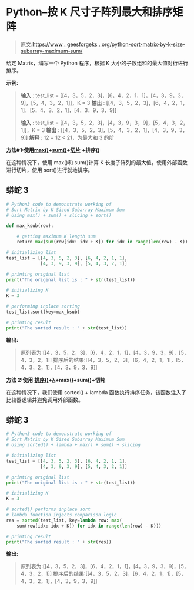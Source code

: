 # Python–按 K 尺寸子阵列最大和排序矩阵

> 原文:[https://www . geesforgeks . org/python-sort-matrix-by-k-size-subarray-maximum-sum/](https://www.geeksforgeeks.org/python-sort-matrix-by-k-sized-subarray-maximum-sum/)

给定 Matrix，编写一个 Python 程序，根据 K 大小的子数组和的最大值对行进行排序。

**示例:**

> **输入** : test_list = [[4，3，5，2，3]，[6，4，2，1，1]，[4，3，9，3，9]，[5，4，3，2，1]]，K = 3
> **输出** : [[4，3，5，2，3]，[6，4，2，1，1]，[5，4，3，2，1]，[4，3，9，3，9]]
> 
> **输入** : test_list = [[4，3，5，2，3]，[4，3，9，3，9]，[5，4，3，2，1]]，K = 3
> **输出** : [[4，3，5，2，3]，[5，4，3，2，1]，[4，3，9，3，9]]
> **解释** : 12 = 12 < 21，为最大和 3 的阶

**方法#1:使用**[**max()**](https://www.geeksforgeeks.org/python-max-function/)**+**[**sum()**](https://www.geeksforgeeks.org/sum-function-python/)**+**[**切片**](https://www.geeksforgeeks.org/string-slicing-in-python/) **+排序()**

在这种情况下，使用 max()和 sum()计算 K 长度子阵列的最大值，使用外部函数进行切片，使用 sort()进行就地排序。

## 蟒蛇 3

```py
# Python3 code to demonstrate working of
# Sort Matrix by K Sized Subarray Maximum Sum
# Using max() + sum() + slicing + sort()

def max_ksub(row):

    # getting maximum K length sum
    return max(sum(row[idx: idx + K]) for idx in range(len(row) - K))

# initializing list
test_list = [[4, 3, 5, 2, 3], [6, 4, 2, 1, 1],
             [4, 3, 9, 3, 9], [5, 4, 3, 2, 1]]

# printing original list
print("The original list is : " + str(test_list))

# initializing K
K = 3

# performing inplace sorting
test_list.sort(key=max_ksub)

# printing result
print("The sorted result : " + str(test_list))
```

**输出:**

> 原列表为:[[4，3，5，2，3]，[6，4，2，1，1]，[4，3，9，3，9]，[5，4，3，2，1]]
> 排序后的结果:[[4，3，5，2，3]，[6，4，2，1，1]，[5，4，3，2，1]，[4，3，9，3，9]]

**方法 2:使用** [**排序()**](https://www.geeksforgeeks.org/sorted-function-python/)**+**[**λ**](https://www.geeksforgeeks.org/python-lambda/)**+max()+sum()+切片**

在这种情况下，我们使用 sorted() + lambda 函数执行排序任务，该函数注入了比较器逻辑并避免调用外部函数。

## 蟒蛇 3

```py
# Python3 code to demonstrate working of
# Sort Matrix by K Sized Subarray Maximum Sum
# Using sorted() + lambda + max() + sum() + slicing

# initializing list
test_list = [[4, 3, 5, 2, 3], [6, 4, 2, 1, 1],
             [4, 3, 9, 3, 9], [5, 4, 3, 2, 1]]

# printing original list
print("The original list is : " + str(test_list))

# initializing K
K = 3

# sorted() performs inplace sort
# lambda function injects comparison logic
res = sorted(test_list, key=lambda row: max(
    sum(row[idx: idx + K]) for idx in range(len(row) - K)))

# printing result
print("The sorted result : " + str(res))
```

**输出:**

> 原列表为:[[4，3，5，2，3]，[6，4，2，1，1]，[4，3，9，3，9]，[5，4，3，2，1]]
> 排序后的结果:[[4，3，5，2，3]，[6，4，2，1，1]，[5，4，3，2，1]，[4，3，9，3，9]]
